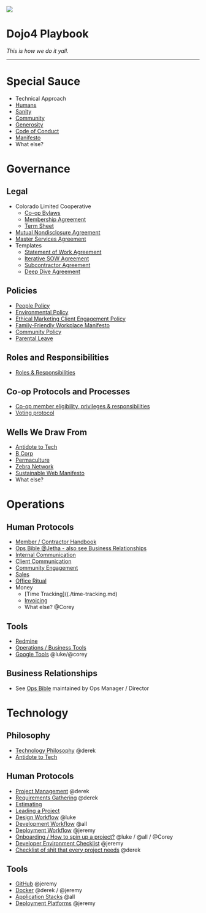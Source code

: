 ![](https://d2eslrut6bvw18.cloudfront.net/v2/39196/contents/em45qTbdWS0KWNAI/mw1920_linkedin--2020-04-27.png)

# **Dojo4 Playbook**

*This is how we do it yall.*

  

-----

  

# **Special Sauce**

  - Technical Approach
  - [Humans](./humans.md)
  - [Sanity](./sanity.md)
  - [Community](./community.md)
  - [Generosity](./generosity.md)
  - [Code of Conduct](./code-of-conduct.md)
  - [Manifesto](./manifesto.md)
  - What else?

  

  

  

# **Governance**

  

## **Legal**

  - Colorado Limited Cooperative
      - [Co-op Bylaws](./bylaws.md)
      - [Membership
        Agreement](./membership-agreement.md)
      - [Term Sheet](./term-sheet.md)
  - [Mutual Nondisclosure Agreement](./mnda.md)
  - [Master Services Agreement](./msa.md)
  - Templates
      - [Statement of Work Agreement](./sow.md)
      - [Iterative SOW Agreement](./iterative-sow.md)
      - [Subcontractor Agreement](./subcontractor-agreement.md)
      - [Deep Dive Agreement](./deep-dive-agreement.md)

  

## **Policies**

  - [People Policy](./people-policy.md)
  - [Environmental Policy](./environmental_policy.md)
  - [Ethical Marketing Client Engagement Policy](./ethical-marketing-policy.md)
  - [Family-Friendly Workplace Manifesto](./Family-Friendly-Workplace-Manifesto.md)
  - [Community Policy](./community.md)
  - [Parental Leave](./parental-leave.md)

  

## **Roles and Responsibilities**

  - [Roles & Responsibilities](./roles.md)

  

## **Co-op Protocols and Processes**

  - [Co-op member eligibility, privileges & responsibilities](./eligibility.md)
  - [Voting protocol](./voting-protocol.md)

  

## **Wells We Draw From**

  - [Antidote to Tech](https://www.antidoteto.tech/)
  - [B Corp](./b-corp.md)
  - [Permaculture](./permaculture.md)
  - [Zebra Network](./zebra.md)
  - [Sustainable Web Manifesto](https://www.sustainablewebmanifesto.com/)
  - What else?

  

# **Operations**

  

## **Human Protocols**

  - [Member / Contractor Handbook](https://github.com/dojo4/policy/blob/master/hr.md)
  - [Ops Bible @Jetha - also see Business Relationships](https://docs.google.com/document/d/1E6l0-SMJu3GN7ymCCEkxhJn6_kMbUijbKjqfOTme2-A/edit?usp=sharing)
  - [Internal Communication](./internal-comms.md)
  - [Client Communication](./client-comms.md)
  - [Community Engagement](./community.md)
  - [Sales](./sales.md)
  - [Office Ritual](./office-ritual.md)
  - Money
      - [Time Tracking]((./time-tracking.md)
      - [Invoicing](./invoicing.md)
      - What else? @Corey

  

## **Tools**

  - [Redmine](./redmine.md)
  - [Operations / Business Tools](./biz-tools.md)
  - [Google Tools](./google-tools.md)
    @luke/@corey

  

## **Business Relationships**

  - See [Ops
    Bible](https://docs.google.com/document/d/1E6l0-SMJu3GN7ymCCEkxhJn6_kMbUijbKjqfOTme2-A/edit?usp=sharing)
    maintained by Ops Manager / Director

  

# **Technology**

  

## **Philosophy**

  - [Technology Philosophy](./tech-philosophy.md)
    @derek
  - [Antidote to Tech](http://antidoteto.tech)

  

## **Human Protocols**

  - [Project Management](./project-management.md)
    @derek
  - [Requirements Gathering](./requirements-gathering.md)
    @derek
  - [Estimating](./estimating.md)
  - [Leading a Project](leading-a-project.md)
  - [Design Workflow](./design-workflow.md) @luke
  - [Development Workflow](./dev-workflow.md)
    @all
  - [Deployment Workflow](./deployment-workflow.md)
    @jeremy
  - [Onboarding / How to spin up a
    project?](./spin-up.md) @luke / @all /
    @Corey
  - [Developer Environment Checklist](.env-checklist.md) @jeremy
  - [Checklist of shit that every project needs](./project-checklist.md) @derek

  

## **Tools**

  - [GitHub](./github.md) @jeremy
  - [Docker](./docker.md) @derek /
    @jeremy
  - [Application Stacks](./application-stack.md)
    @all
  - [Deployment Platforms](./deployment-platforms.md)
    @jeremy
